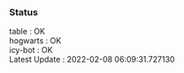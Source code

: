 ### Status


table : OK  
hogwarts : OK  
icy-bot : OK  
Latest Update : 2022-02-08 06:09:31.727130

